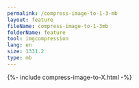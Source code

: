 ```yaml
---
permalink: /compress-image-to-1-3-mb
layout: feature
fileName: compress-image-to-1-3mb
folderName: feature
tool: imgcompression
lang: en
size: 1331.2
type: mb
---
```


{%- include compress-image-to-X.html -%}
